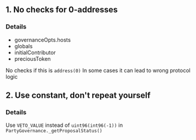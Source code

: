 ## 1. No checks for 0-addresses
### Details
- governanceOpts.hosts
- globals
- initialContributor
- preciousToken

No checks if this is ``address(0)``
In some cases it can lead to wrong protocol logic


## 2. Use constant, don't repeat yourself
### Details
Use ``VETO_VALUE`` instead of ``uint96(int96(-1))`` in ``PartyGovernance._getProposalStatus()``